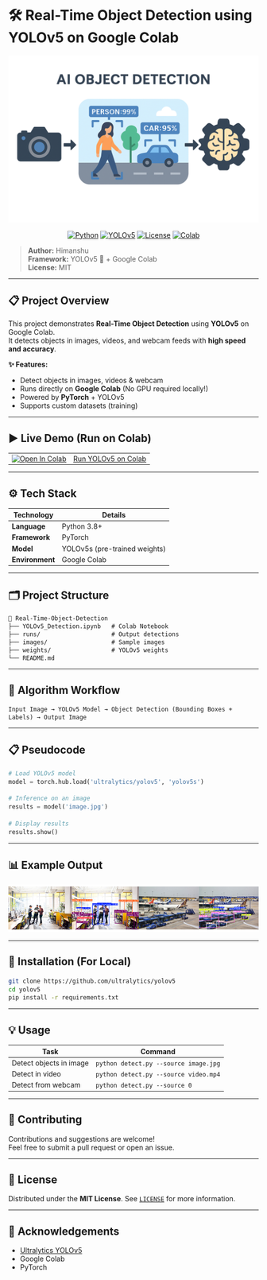
# 🛠️ **Real-Time Object Detection using YOLOv5 on Google Colab**

<p align="center">
  <img src="https://raw.githubusercontent.com/himanshu-chauhan-stack/RT_Object_Detection/refs/heads/main/content/sample_data/BANNER/frnt.png" width="600"/>
</p>

<p align="center">
  <a href="#"><img alt="Python" src="https://img.shields.io/badge/Python-3.8%2B-blue?logo=python"></a>
  <a href="#"><img alt="YOLOv5" src="https://img.shields.io/badge/YOLOv5-v7.0-orange?logo=github"></a>
  <a href="#"><img alt="License" src="https://img.shields.io/badge/License-MIT-green.svg"></a>
  <a href="#"><img alt="Colab" src="https://colab.research.google.com/assets/colab-badge.svg"></a>
</p>

> **Author:** Himanshu  
> **Framework:** YOLOv5 🚀 + Google Colab  
> **License:** MIT

---

## 📋 **Project Overview**

This project demonstrates **Real-Time Object Detection** using **YOLOv5** on Google Colab.  
It detects objects in images, videos, and webcam feeds with **high speed and accuracy**.

**✨ Features:**
- Detect objects in images, videos & webcam
- Runs directly on **Google Colab** (No GPU required locally!)
- Powered by **PyTorch** + YOLOv5  
- Supports custom datasets (training)

---

## ▶️ **Live Demo (Run on Colab)**

| | |
|----|-------------------------------------------|
| <a href="https://colab.research.google.com/drive/11NlIcSTc7Fj-972QtefjgK0LDJ_6ODt6?usp=sharing"><img src="https://colab.research.google.com/assets/colab-badge.svg" alt="Open In Colab"/></a> | [Run YOLOv5 on Colab](https://colab.research.google.com/drive/11NlIcSTc7Fj-972QtefjgK0LDJ_6ODt6?usp=sharing) |

---

## ⚙️ **Tech Stack**

| Technology | Details |
|------------|---------|
| **Language** | Python 3.8+ |
| **Framework** | PyTorch |
| **Model** | YOLOv5s (pre-trained weights) |
| **Environment** | Google Colab |

---

## 🗂️ **Project Structure**

```
📁 Real-Time-Object-Detection
├── YOLOv5_Detection.ipynb   # Colab Notebook
├── runs/                    # Output detections
├── images/                  # Sample images
├── weights/                 # YOLOv5 weights
└── README.md
```

---

## 📝 **Algorithm Workflow**

```
Input Image → YOLOv5 Model → Object Detection (Bounding Boxes + Labels) → Output Image
```

---

## 📋 **Pseudocode**

```python
# Load YOLOv5 model
model = torch.hub.load('ultralytics/yolov5', 'yolov5s')

# Inference on an image
results = model('image.jpg')

# Display results
results.show()
```

---

## 📊 **Example Output**

<p align="center">
  <img src="https://raw.githubusercontent.com/himanshu-chauhan-stack/RT_Object_Detection/refs/heads/main/content/sample_data/BANNER/OP.png" width="1000"/>
</p>

---

## 🚀 **Installation (For Local)**

```bash
git clone https://github.com/ultralytics/yolov5
cd yolov5
pip install -r requirements.txt
```

---

## 💡 **Usage**

| Task | Command |
|------|---------|
| Detect objects in image | `python detect.py --source image.jpg` |
| Detect in video | `python detect.py --source video.mp4` |
| Detect from webcam | `python detect.py --source 0` |

---

## 🤝 **Contributing**

Contributions and suggestions are welcome!  
Feel free to submit a pull request or open an issue.

---

## 📄 **License**

Distributed under the **MIT License**. See [`LICENSE`](LICENSE) for more information.

---

## 🙌 **Acknowledgements**

- [Ultralytics YOLOv5](https://github.com/ultralytics/yolov5)
- Google Colab
- PyTorch
